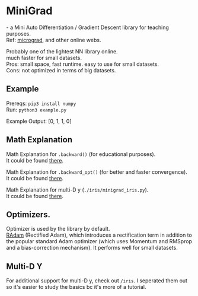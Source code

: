 
# MiniGrad
\- a Mini Auto Differentiation / Gradient Descent library for teaching purposes. \
Ref: [micrograd](https://github.com/karpathy/micrograd), and other online webs.

Probably one of the lightest NN library online. \
much faster for small datasets. \
Pros: small space, fast runtime. easy to use for small datasets. \
Cons: not optimized in terms of big datasets.

## Example 
Prereqs: `pip3 install numpy` \
Run: `python3 example.py`

Example Output: [0, 1, 1, 0]

## Math Explanation 
Math Explanation for `.backward()` (for educational purposes). \
It could be found [there](docs/math1.md).

Math Explanation for `.backward_opt()` (for better and faster convergence). \
It could be found [there](docs/math2.md).

Math Explanation for multi-D y (`./iris/minigrad_iris.py`). \
It could be found [there](docs/math3.md).

## Optimizers.
Optimizer is used by the library by default. \
[RAdam](https://arxiv.org/abs/1908.03265) (Rectified Adam), which introduces a rectification term in addition to the popular standard Adam optimizer (which uses Momentum and RMSprop and a bias-correction mechanism). It performs well for small datasets.


## Multi-D Y
For additional support for multi-D y, check out `/iris`. I seperated them out so it's easier to study the basics bc it's more of a tutorial.

